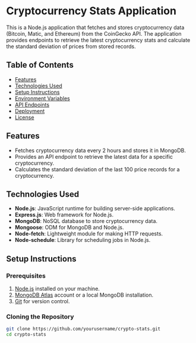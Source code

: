 # Cryptocurrency Stats Application

This is a Node.js application that fetches and stores cryptocurrency data (Bitcoin, Matic, and Ethereum) from the CoinGecko API. The application provides endpoints to retrieve the latest cryptocurrency stats and calculate the standard deviation of prices from stored records.

## Table of Contents

- [Features](#features)
- [Technologies Used](#technologies-used)
- [Setup Instructions](#setup-instructions)
- [Environment Variables](#environment-variables)
- [API Endpoints](#api-endpoints)
- [Deployment](#deployment)
- [License](#license)

## Features

- Fetches cryptocurrency data every 2 hours and stores it in MongoDB.
- Provides an API endpoint to retrieve the latest data for a specific cryptocurrency.
- Calculates the standard deviation of the last 100 price records for a cryptocurrency.

## Technologies Used

- **Node.js**: JavaScript runtime for building server-side applications.
- **Express.js**: Web framework for Node.js.
- **MongoDB**: NoSQL database to store cryptocurrency data.
- **Mongoose**: ODM for MongoDB and Node.js.
- **Node-fetch**: Lightweight module for making HTTP requests.
- **Node-schedule**: Library for scheduling jobs in Node.js.

## Setup Instructions

### Prerequisites

1. [Node.js](https://nodejs.org/) installed on your machine.
2. [MongoDB Atlas](https://www.mongodb.com/atlas/database) account or a local MongoDB installation.
3. [Git](https://git-scm.com/downloads) for version control.

### Cloning the Repository

```bash
git clone https://github.com/yourusername/crypto-stats.git
cd crypto-stats

